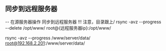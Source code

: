 ## 同步到远程服务器
-- 在源服务器操作 同步到远程服务器 !!! 注意，目录跟上/
rsync -avz --progress --delete /opt/www/ root@{远程服务器ip}:/opt/www/

rsync -avz --progress /www/server/data/ root@192.168.2.201:/www/server/data/
